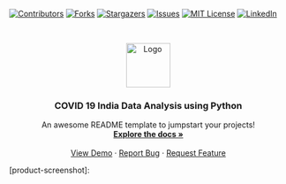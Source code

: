 [![Contributors][contributors-shield]][contributors-url]
[![Forks][forks-shield]][forks-url]
[![Stargazers][stars-shield]][stars-url]
[![Issues][issues-shield]][issues-url]
[![MIT License][license-shield]][license-url]
[![LinkedIn][linkedin-shield]][linkedin-url]



<!-- PROJECT LOGO -->
<br />
<p align="center">
  <a href="https://github.com/an-chowdhury/COVID-19-India-Case-Study">
    <img src="images/logo.png" alt="Logo" width="80" height="80">
  </a>

  <h3 align="center">COVID 19 India Data Analysis using Python</h3>

  <p align="center">
    An awesome README template to jumpstart your projects!
    <br />
    <a href="https://github.com/an-chowdhury/COVID-19-India-Case-Study"><strong>Explore the docs »</strong></a>
    <br />
    <br />
    <a href="https://github.com/an-chowdhury/COVID-19-India-Case-Study">View Demo</a>
    ·
    <a href="https://github.com/an-chowdhury/COVID-19-India-Case-Study/issues">Report Bug</a>
    ·
    <a href="https://github.com/an-chowdhury/COVID-19-India-Case-Study/issues">Request Feature</a>
  </p>
</p>



<!-- MARKDOWN LINKS & IMAGES -->
<!-- https://www.markdownguide.org/basic-syntax/#reference-style-links -->
[contributors-shield]: https://img.shields.io/github/contributors/an-chowdhury/COVID-19-India-Case-Study?style=for-the-badge
[contributors-url]: https://github.com/an-chowdhury/COVID-19-India-Case-Study/graphs/contributors
[forks-shield]: https://img.shields.io/github/forks/an-chowdhury/COVID-19-India-Case-Study?style=for-the-badge
[forks-url]: https://github.com/an-chowdhury/COVID-19-India-Case-Study/network/members
[stars-shield]: https://img.shields.io/github/stars/an-chowdhury/COVID-19-India-Case-Study?style=for-the-badge
[stars-url]: https://github.com/an-chowdhury/COVID-19-India-Case-Study/stargazers
[issues-shield]: https://img.shields.io/github/issues/an-chowdhury/COVID-19-India-Case-Study?style=for-the-badge
[issues-url]: https://github.com/an-chowdhury/COVID-19-India-Case-Study/issues
[license-shield]: https://img.shields.io/github/license/an-chowdhury/COVID-19-India-Case-Study?style=for-the-badge
[license-url]: https://github.com/an-chowdhury/COVID-19-India-Case-Study/blob/master/LICENSE.txt
[linkedin-shield]: https://img.shields.io/badge/-LinkedIn-black.svg?style=for-the-badge&logo=linkedin&colorB=555
[linkedin-url]: https://www.linkedin.com/in/ankan-chowdhury-00bb3b141/
[product-screenshot]:
